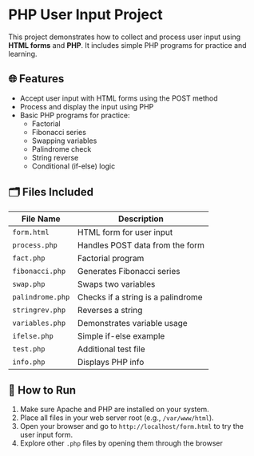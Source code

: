 # PHP User Input Project

This project demonstrates how to collect and process user input using **HTML forms** and **PHP**. It includes simple PHP programs for practice and learning.

## 🌐 Features

- Accept user input with HTML forms using the POST method
- Process and display the input using PHP
- Basic PHP programs for practice:
  - Factorial
  - Fibonacci series
  - Swapping variables
  - Palindrome check
  - String reverse
  - Conditional (if-else) logic

## 🗂️ Files Included

| File Name       | Description                              |
|------------------|------------------------------------------|
| `form.html`     | HTML form for user input                 |
| `process.php`   | Handles POST data from the form          |
| `fact.php`      | Factorial program                        |
| `fibonacci.php` | Generates Fibonacci series               |
| `swap.php`      | Swaps two variables                      |
| `palindrome.php`| Checks if a string is a palindrome       |
| `stringrev.php` | Reverses a string                        |
| `variables.php` | Demonstrates variable usage              |
| `ifelse.php`    | Simple if-else example                   |
| `test.php`      | Additional test file                     |
| `info.php`      | Displays PHP info                        |

## 📌 How to Run

1. Make sure Apache and PHP are installed on your system.
2. Place all files in your web server root (e.g., `/var/www/html`).
3. Open your browser and go to `http://localhost/form.html` to try the user input form.
4. Explore other `.php` files by opening them through the browser
